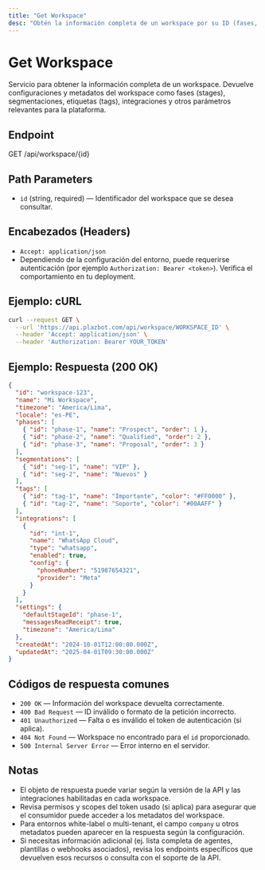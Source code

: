 ```yaml
---
title: "Get Workspace"
desc: "Obtén la información completa de un workspace por su ID (fases, segmentaciones, etiquetas, integraciones y configuración)."
---
```


# Get Workspace

Servicio para obtener la información completa de un workspace. Devuelve configuraciones y metadatos del workspace como fases (stages), segmentaciones, etiquetas (tags), integraciones y otros parámetros relevantes para la plataforma.

## Endpoint

GET /api/workspace/{id}

## Path Parameters

- `id` (string, required) — Identificador del workspace que se desea consultar.

## Encabezados (Headers)

- `Accept: application/json`
- Dependiendo de la configuración del entorno, puede requerirse autenticación (por ejemplo `Authorization: Bearer <token>`). Verifica el comportamiento en tu deployment.

## Ejemplo: cURL

```sh
curl --request GET \
  --url 'https://api.plazbot.com/api/workspace/WORKSPACE_ID' \
  --header 'Accept: application/json' \
  --header 'Authorization: Bearer YOUR_TOKEN'
```

## Ejemplo: Respuesta (200 OK)

```json
{
  "id": "workspace-123",
  "name": "Mi Workspace",
  "timezone": "America/Lima",
  "locale": "es-PE",
  "phases": [
    { "id": "phase-1", "name": "Prospect", "order": 1 },
    { "id": "phase-2", "name": "Qualified", "order": 2 },
    { "id": "phase-3", "name": "Proposal", "order": 3 }
  ],
  "segmentations": [
    { "id": "seg-1", "name": "VIP" },
    { "id": "seg-2", "name": "Nuevos" }
  ],
  "tags": [
    { "id": "tag-1", "name": "Importante", "color": "#FF0000" },
    { "id": "tag-2", "name": "Soporte", "color": "#00AAFF" }
  ],
  "integrations": [
    {
      "id": "int-1",
      "name": "WhatsApp Cloud",
      "type": "whatsapp",
      "enabled": true,
      "config": {
        "phoneNumber": "51987654321",
        "provider": "Meta"
      }
    }
  ],
  "settings": {
    "defaultStageId": "phase-1",
    "messagesReadReceipt": true,
    "timezone": "America/Lima"
  },
  "createdAt": "2024-10-01T12:00:00.000Z",
  "updatedAt": "2025-04-01T09:30:00.000Z"
}
```

## Códigos de respuesta comunes

- `200 OK` — Información del workspace devuelta correctamente.
- `400 Bad Request` — ID inválido o formato de la petición incorrecto.
- `401 Unauthorized` — Falta o es inválido el token de autenticación (si aplica).
- `404 Not Found` — Workspace no encontrado para el `id` proporcionado.
- `500 Internal Server Error` — Error interno en el servidor.

## Notas

- El objeto de respuesta puede variar según la versión de la API y las integraciones habilitadas en cada workspace.
- Revisa permisos y scopes del token usado (si aplica) para asegurar que el consumidor puede acceder a los metadatos del workspace.
- Para entornos white-label o multi-tenant, el campo `company` u otros metadatos pueden aparecer en la respuesta según la configuración.
- Si necesitas información adicional (ej. lista completa de agentes, plantillas o webhooks asociados), revisa los endpoints específicos que devuelven esos recursos o consulta con el soporte de la API.
